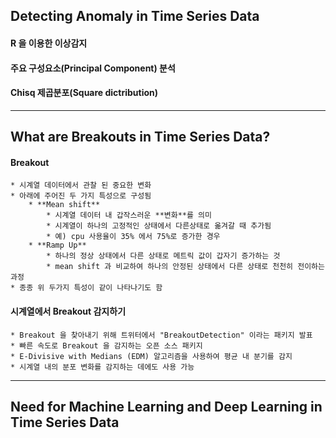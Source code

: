 ## Detecting Anomaly in Time Series Data

#### R 을 이용한 이상감지

#### 주요 구성요소(Principal Component) 분석

#### Chisq 제곱분포(Square dictribution)

---

## What are Breakouts in Time Series Data?

#### Breakout
    * 시계열 데이터에서 관찰 된 중요한 변화
    * 아래에 주어진 두 가지 특성으로 구성됨
        * **Mean shift**
            * 시계열 데이터 내 갑작스러운 **변화**를 의미
            * 시계열이 하나의 고정적인 상태에서 다른상태로 옮겨갈 때 추가됨
            * 예) cpu 사용율이 35% 에서 75%로 증가한 경우
        * **Ramp Up**
            * 하나의 정상 상태에서 다른 상태로 메트릭 값이 갑자기 증가하는 것
            * mean shift 과 비교하여 하나의 안정된 상태에서 다른 상태로 천천히 전이하는 과정
    * 종종 위 두가지 특성이 같이 나타나기도 함
        
#### 시계열에서 Breakout 감지하기
    * Breakout 을 찾아내기 위해 트위터에서 "BreakoutDetection" 이라는 패키지 발표
    * 빠른 속도로 Breakout 을 감지하는 오픈 소스 패키지
    * E-Divisive with Medians (EDM) 알고리즘을 사용하여 평균 내 분기를 감지
    * 시계열 내의 분포 변화를 감지하는 데에도 사용 가능
    
---

## Need for Machine Learning and Deep Learning in Time Series Data